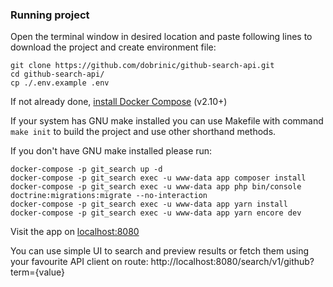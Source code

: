 ### Running project

Open the terminal window in desired location and paste following lines to download the project and create environment file:
```shell
git clone https://github.com/dobrinic/github-search-api.git
cd github-search-api/
cp ./.env.example .env
```

If not already done, [install Docker Compose](https://docs.docker.com/compose/install/) (v2.10+)

If your system has GNU make installed you can use Makefile with command `make init` to build the project and use other shorthand methods.

If you don't have GNU make installed please run:
```shell
docker-compose -p git_search up -d
docker-compose -p git_search exec -u www-data app composer install
docker-compose -p git_search exec -u www-data app php bin/console doctrine:migrations:migrate --no-interaction
docker-compose -p git_search exec -u www-data app yarn install
docker-compose -p git_search exec -u www-data app yarn encore dev
```

Visit the app on [localhost:8080](http://localhost:8080/)

You can use simple UI to search and preview results or fetch them using your favourite API client on route: http://localhost:8080/search/v1/github?term={value}